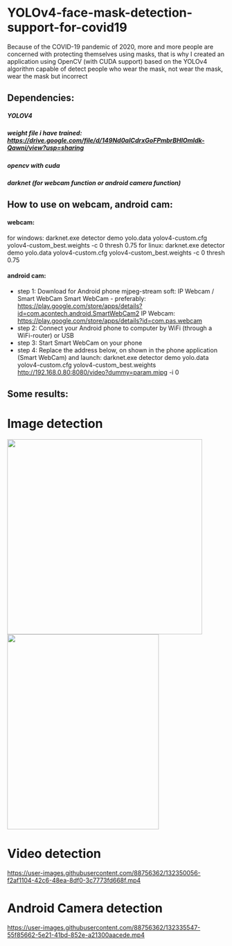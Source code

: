 # YOLOv4-face-mask-detection-support-for-covid19

Because of the COVID-19 pandemic of 2020, more and more people are concerned with protecting themselves using masks, that is why I created an application using OpenCV (with CUDA support) based on the YOLOv4 algorithm capable of detect people who wear the mask, not wear the mask, wear the mask but incorrect

## Dependencies:
##### YOLOV4
##### weight file i have trained: https://drive.google.com/file/d/149Nd0aICdrxGoFPmbrBHlOmIdk-Qawni/view?usp=sharing
##### opencv with cuda
##### darknet (for webcam function or android camera function)

## How to use on webcam, android cam:

#### webcam: 
for windows: darknet.exe detector demo yolo.data yolov4-custom.cfg yolov4-custom_best.weights -c 0 thresh 0.75
for linux: darknet.exe detector demo yolo.data yolov4-custom.cfg yolov4-custom_best.weights -c 0 thresh 0.75


#### android cam:
- step 1: Download for Android phone mjpeg-stream soft: IP Webcam / Smart WebCam
  Smart WebCam - preferably: https://play.google.com/store/apps/details?id=com.acontech.android.SmartWebCam2
  IP Webcam: https://play.google.com/store/apps/details?id=com.pas.webcam
- step 2: Connect your Android phone to computer by WiFi (through a WiFi-router) or USB
- step 3: Start Smart WebCam on your phone
- step 4: Replace the address below, on shown in the phone application (Smart WebCam) and launch:
  darknet.exe detector demo yolo.data yolov4-custom.cfg yolov4-custom_best.weights http://192.168.0.80:8080/video?dummy=param.mjpg -i 0

## Some results:

# Image detection


<img src="https://user-images.githubusercontent.com/88756362/132335356-3173bdf2-2b4a-40bf-8b9a-7a8cb73e576c.jpg" width="450" height="450">
<img src="https://user-images.githubusercontent.com/88756362/132334407-311248c1-6311-4e8d-9149-cd360ee47261.jpg" width="350" height="450">

# Video detection




https://user-images.githubusercontent.com/88756362/132350056-f2af1104-42c6-48ea-8df0-3c7773fd668f.mp4



# Android Camera detection



https://user-images.githubusercontent.com/88756362/132335547-55f85662-5e21-41bd-852e-a21300aacede.mp4

